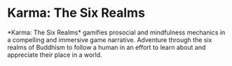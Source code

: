 # Karma: The Six Realms



\*Karma: The Six Realms\* gamifies prosocial and mindfulness mechanics in a compelling and immersive game narrative. Adventure through the six realms of Buddhism to follow a human in an effort to learn about and appreciate their place in a world.

